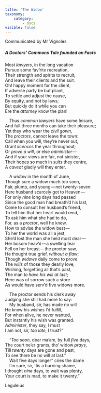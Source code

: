 ```yaml
---
title: 'The Widow'
taxonomy:
    category:
        - docs
visible: false
---
```


<div class="author">Communicated by Mr Vignoles</div>

##### A Doctors’ Commons Tale founded on Facts  
 
Most *lawyers*, in the long vacation  
Pursue some fav’rite recreation,  
Their strength and spirits to recruit,  
And leave their clients and the suit.  
Oh! happy moment for the client,  
If adverse party be but pliant,  
To settle and adjust the cause,  
By equity, and not by laws;  
But quickly do it while you can  
Ere the *attorney* know the plan!  

&emsp;Thus *common lawyers* have some leisure,  
And full three months can take their pleasure;  
Yet they who wear the *civil gown*,  
The *proctors*, cannot leave the town:  
Call when you will, they’re never out,  
Grant *licences* the year throughout;  
Or *prove a will*, or else *administer* —   
And if your views are fair, not sinister,  
Their hopes so much in *suits* they centre,  
A *caveat* gladly will they enter.  
 
&emsp;A *widow* in the month of June,  
Though sure a widow much too soon,  
Fair, plump, and young — not twenty-seven  
Here husband scarcely got to Heaven —   
For only *nine* long days had passed  
Since the good man had breath’d his last,   
Come to consult her husband’s friend,  
To tell him that her heart would rend,  
To ask him what she had to do,  
For, as a *proctor*, well he knew,  
How to advise the widow best —   
To her the world was all a jest,  
She’d lost the man she held most dear —   
Her bosom heav’d — a swelling tear  
Fell on her breast — the proctor saw,  
He thought true grief, *without a flaw*;  
Though *widows* daily come to prove  
The *wills* of those they dearly love,  
Wishing, forgetting all that’s past,  
The man *to have his will at last*;  
Here was of sorrow such a store  
As would have serv’d five widows more.  

&emsp;The proctor sends his clerk away  
Judging she still had more to say:  
&emsp;My husband, sir, has made no will  
He knew his wishes I’d fulfill,  
For when alive, he never wanted,  
But instantly his wish was granted.  
*Administer*, they say, I must  
I am not, sir, *too late*, I trust?”  

&emsp;“*Too soon*, dear ma’am, by full *five* days,  
The court ne’er grants, tho’ widow *prays*,  
Till *twenty* days are gone and past,  
To see there be no will at last.”  
&emsp;Wait five days longer” cries the dame  
&emsp;I’m sure, sir, ’tis a burning shame,  
I thought *nine* days, to wait was plenty,  
Your court is mad, to make it twenty.”  

Leguleius